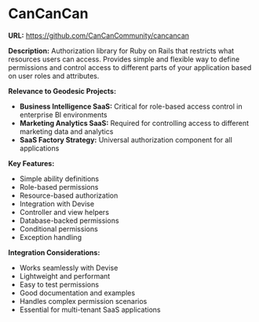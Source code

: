 # CanCanCan

**URL:** https://github.com/CanCanCommunity/cancancan

**Description:**
Authorization library for Ruby on Rails that restricts what resources users can access. Provides simple and flexible way to define permissions and control access to different parts of your application based on user roles and attributes.

**Relevance to Geodesic Projects:**
- **Business Intelligence SaaS:** Critical for role-based access control in enterprise BI environments
- **Marketing Analytics SaaS:** Required for controlling access to different marketing data and analytics
- **SaaS Factory Strategy:** Universal authorization component for all applications

**Key Features:**
- Simple ability definitions
- Role-based permissions
- Resource-based authorization
- Integration with Devise
- Controller and view helpers
- Database-backed permissions
- Conditional permissions
- Exception handling

**Integration Considerations:**
- Works seamlessly with Devise
- Lightweight and performant
- Easy to test permissions
- Good documentation and examples
- Handles complex permission scenarios
- Essential for multi-tenant SaaS applications
